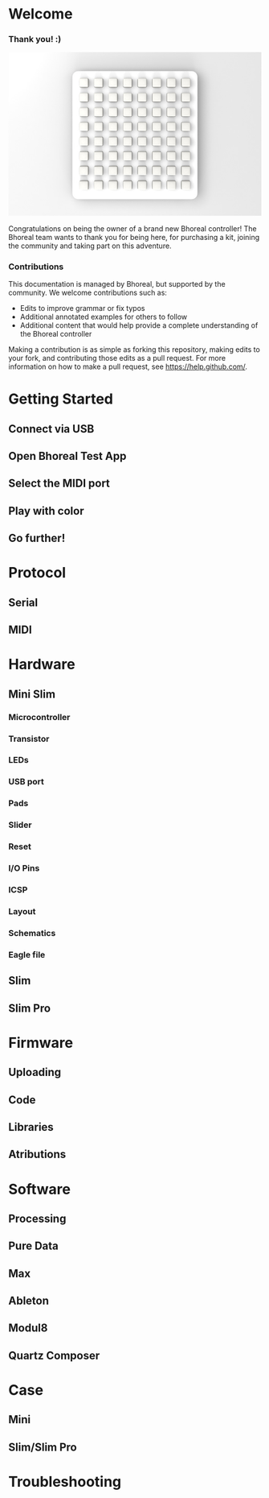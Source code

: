 Welcome
=====
	
### Thank you! :)

![Bhoreal](images/bhoreal.jpg)

Congratulations on being the owner of a brand new Bhoreal controller! The Bhoreal team wants to thank you for being here, for purchasing a kit, joining the community and taking part on this adventure.


### Contributions
This documentation is managed by Bhoreal, but supported by the community. We welcome contributions such as:

* Edits to improve grammar or fix typos
* Additional annotated examples for others to follow
* Additional content that would help provide a complete understanding of the Bhoreal controller

Making a contribution is as simple as forking this repository, making edits to your fork, and contributing those edits as a pull request. For more information on how to make a pull request, see https://help.github.com/.


Getting Started
=====

Connect via USB
---
Open Bhoreal Test App
---
Select the MIDI port
---
Play with color
---
Go further!
---


Protocol
=====

Serial
---
MIDI
---


Hardware
=====

Mini Slim
---

### Microcontroller
### Transistor
### LEDs
### USB port
### Pads
### Slider
### Reset
### I/O Pins
### ICSP
### Layout
### Schematics
### Eagle file

Slim
---
Slim Pro
---

Firmware
=====

Uploading
---
Code
---
Libraries
---
Atributions
---


Software
=====

Processing
---
Pure Data
---
Max
---
Ableton
---
Modul8
---
Quartz Composer
---


Case
=====

Mini
---
Slim/Slim Pro
---


Troubleshooting
=====
